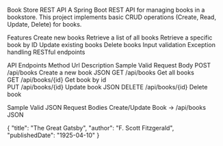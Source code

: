 Book Store REST API
A Spring Boot REST API for managing books in a bookstore. This project implements basic CRUD operations (Create, Read, Update, Delete) for books.

Features
Create new books
Retrieve a list of all books
Retrieve a specific book by ID
Update existing books
Delete books
Input validation
Exception handling
RESTful endpoints

API Endpoints
Method	Url	Description	Sample Valid Request Body
POST	/api/books	Create a new book	JSON
GET	/api/books	Get all books	
GET	/api/books/{id}	Get book by id	
PUT	/api/books/{id}	Update book	JSON
DELETE	/api/books/{id}	Delete book


Sample Valid JSON Request Bodies
Create/Update Book -> /api/books
JSON

{
    "title": "The Great Gatsby",
    "author": "F. Scott Fitzgerald",
    "publishedDate": "1925-04-10"
}


